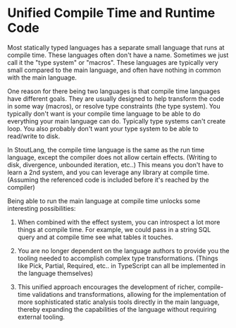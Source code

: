 # Unified Compile Time and Runtime Code

Most statically typed languages has a separate small language that runs at compile time. These languages often don't have a name. Sometimes we just call it the "type system" or "macros". These languages are typically very small compared to the main language, and often have nothing in common with the main language.

One reason for there being two languages is that compile time languages have different goals. They are usually designed to help transform the code in some way (macros), or resolve type constraints (the type system). You typically don't want is your compile time language to be able to do everything your main language can do. Typically type systems can't create loop. You also probably don't want your type system to be able to read/write to disk.

In StoutLang, the compile time language is the same as the run time language, except the compiler does not allow certain effects. (Writing to disk, divergence, unbounded iteration, etc..) This means you don't have to learn a 2nd system, and you can leverage any library at compile time. (Assuming the referenced code is included before it's reached by the compiler)

Being able to run the main language at compile time unlocks some interesting possibilities:

1. When combined with the effect system, you can introspect a lot more things at compile time. For example, we could pass in a string SQL query and at compile time see what tables it touches.

2. You are no longer dependent on the language authors to provide you the tooling needed to accomplish complex type transformations. (Things like Pick, Partial, Required, etc.. in TypeScript can all be implemented in the language themselves)

3. This unified approach encourages the development of richer, compile-time validations and transformations, allowing for the implementation of more sophisticated static analysis tools directly in the main language, thereby expanding the capabilities of the language without requiring external tooling.